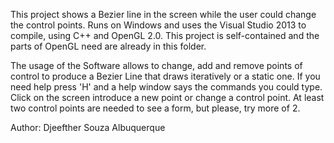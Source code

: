 This project shows a Bezier line in the screen while the user could change the control points. Runs on Windows and uses the Visual Studio 2013 to compile, using C++ and OpenGL 2.0. This project is self-contained and the parts of OpenGL need are already in this folder.

The usage of the Software allows to change, add and remove points of control to produce a Bezier Line that draws iteratively or a static one. If you need help press 'H' and a help window says the commands you could type.  Click on the screen introduce a new point or change a control point. At least two control points are needed to see a form, but please, try more of 2.

Author: Djeefther Souza Albuquerque